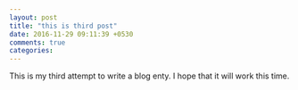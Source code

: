```yaml
---
layout: post
title: "this is third post"
date: 2016-11-29 09:11:39 +0530
comments: true
categories: 
---
```

This is my third attempt to write a blog enty. I hope that it will work this time.